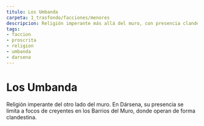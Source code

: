 ```yaml
---
titulo: Los Umbanda
carpeta: 1_trasfondo/facciones/menores
descripcion: Religión imperante más allá del muro, con presencia clandestina en Dársena.
tags:
- faccion
- proscrita
- religion
- umbanda
- darsena
---
```

# Los Umbanda
Religión imperante del otro lado del muro. En Dársena, su presencia se limita a focos de creyentes en los Barrios del Muro, donde operan de forma clandestina.
